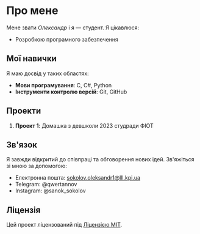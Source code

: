 # Про мене

Мене звати _Олександр_ і я — студент. Я цікавлюся:

- Розробкою програмного забезпечення

## Мої навички

Я маю досвід у таких областях:

- **Мови програмування**: C, C#, Python
- **Інструменти контролю версій**: Git, GitHub

## Проекти

1. **Проект 1**: Домашка з девшколи 2023 студради ФІОТ

## Зв'язок

Я завжди відкритий до співпраці та обговорення нових ідей. Зв'яжіться зі мною за допомогою:

- Електронна пошта: sokolov.oleksandr1@lll.kpi.ua
- Telegram: @qwertannov
- Instagram: @sanok_sokolov
  
## Ліцензія

Цей проект ліцензований під [Ліцензією MIT](LICENSE).
